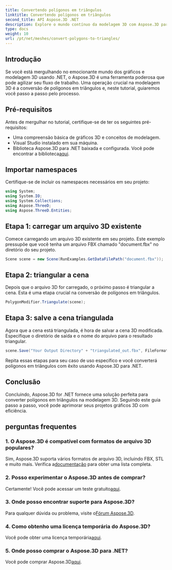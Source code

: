 ```yaml
---
title: Convertendo polígonos em triângulos
linktitle: Convertendo polígonos em triângulos
second_title: API Aspose.3D .NET
description: Explore o mundo contínuo da modelagem 3D com Aspose.3D para .NET. Converta facilmente polígonos em triângulos usando nosso guia passo a passo. Baixe o seu teste gratuito agora!
type: docs
weight: 10
url: /pt/net/meshes/convert-polygons-to-triangles/
---
```

## Introdução
Se você está mergulhando no emocionante mundo dos gráficos e modelagem 3D usando .NET, o Aspose.3D é uma ferramenta poderosa que pode agilizar seu fluxo de trabalho. Uma operação crucial na modelagem 3D é a conversão de polígonos em triângulos e, neste tutorial, guiaremos você passo a passo pelo processo.
## Pré-requisitos
Antes de mergulhar no tutorial, certifique-se de ter os seguintes pré-requisitos:
- Uma compreensão básica de gráficos 3D e conceitos de modelagem.
- Visual Studio instalado em sua máquina.
-  Biblioteca Aspose.3D para .NET baixada e configurada. Você pode encontrar a biblioteca[aqui](https://releases.aspose.com/3d/net/).
## Importar namespaces
Certifique-se de incluir os namespaces necessários em seu projeto:
```csharp
using System;
using System.IO;
using System.Collections;
using Aspose.ThreeD;
using Aspose.ThreeD.Entities;
```
## Etapa 1: carregar um arquivo 3D existente
Comece carregando um arquivo 3D existente em seu projeto. Este exemplo pressupõe que você tenha um arquivo FBX chamado "document.fbx" no diretório do seu projeto.
```csharp
Scene scene = new Scene(RunExamples.GetDataFilePath("document.fbx"));
```
## Etapa 2: triangular a cena
Depois que o arquivo 3D for carregado, o próximo passo é triangular a cena. Esta é uma etapa crucial na conversão de polígonos em triângulos.
```csharp
PolygonModifier.Triangulate(scene);
```
## Etapa 3: salve a cena triangulada
Agora que a cena está triangulada, é hora de salvar a cena 3D modificada. Especifique o diretório de saída e o nome do arquivo para o resultado triangular.
```csharp
scene.Save("Your Output Directory" + "triangulated_out.fbx", FileFormat.FBX7400ASCII);
```
Repita essas etapas para seu caso de uso específico e você converterá polígonos em triângulos com êxito usando Aspose.3D para .NET.
## Conclusão
Concluindo, Aspose.3D for .NET fornece uma solução perfeita para converter polígonos em triângulos na modelagem 3D. Seguindo este guia passo a passo, você pode aprimorar seus projetos gráficos 3D com eficiência.
## perguntas frequentes
### 1. O Aspose.3D é compatível com formatos de arquivo 3D populares?
 Sim, Aspose.3D suporta vários formatos de arquivo 3D, incluindo FBX, STL e muito mais. Verifica a[documentação](https://reference.aspose.com/3d/net/) para obter uma lista completa.
### 2. Posso experimentar o Aspose.3D antes de comprar?
 Certamente! Você pode acessar um teste gratuito[aqui](https://releases.aspose.com/).
### 3. Onde posso encontrar suporte para Aspose.3D?
 Para qualquer dúvida ou problema, visite o[Fórum Aspose.3D](https://forum.aspose.com/c/3d/18).
### 4. Como obtenho uma licença temporária do Aspose.3D?
 Você pode obter uma licença temporária[aqui](https://purchase.aspose.com/temporary-license/).
### 5. Onde posso comprar o Aspose.3D para .NET?
 Você pode comprar Aspose.3D[aqui](https://purchase.aspose.com/buy).